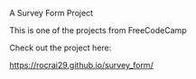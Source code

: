 A Survey Form Project

This is one of the projects from FreeCodeCamp

Check out the project here:

https://rocrai29.github.io/survey_form/

